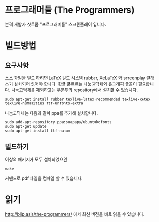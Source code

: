 프로그래머들 (The Programmers)
========================

본격 개발자 싯트콤 "프로그래머들" 스크린플래이 입니다.

빌드방법
======

## 요구사항

소스 화일을 빌드 하려면 LaTeX 빌드 시스템 rubber, XeLaTeX 와 screenplay 클래스가 설치되어 있어야 합니다. 한글 폰트로는 나눔고딕체와 은그래픽 글꼴이 필요합니다. 나눔고딕체를 제외하고는 우분투의 repository에서 설치할 수 있습니다.

    sudo apt-get install rubber texlive-latex-recommended texlive-xetex texlive-humanities ttf-unfonts-extra

나눔고딕체는 다음과 같이 ppa를 추가해 설치합니다.

    sudo add-apt-repository ppa:suapapa/ubuntukofonts
    sudo apt-get update
    sudo apt-get install ttf-nanum

## 빌드하기

이상의 패키지가 모두 설치되었으면

    make

커맨드로 pdf 파일을 컴파일 할 수 있습니다.

읽기
==

http://blip.asia/the-programmers/ 에서 최신 버젼을 바로 읽을 수 있습니다.
